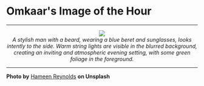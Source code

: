 # Omkaar's Image of the Hour

---

<div align="center">

<a href="https://unsplash.com/photos/man-in-a-blue-hat-looking-off-into-the-distance-uRjR7_nI50A">
  <img src="https://images.unsplash.com/photo-1749522575455-de3ca98968b1?crop=entropy&cs=tinysrgb&fit=max&fm=jpg&ixid=M3w3NjA2Nzh8MHwxfHJhbmRvbXx8fHx8fHx8fDE3NTExMjI4MDB8&ixlib=rb-4.1.0&q=80&w=1080" style="max-width:100%; height:auto;">
</a>

<br>
<i>A stylish man with a beard, wearing a blue beret and sunglasses, looks intently to the side. Warm string lights are visible in the blurred background, creating an inviting and atmospheric evening setting, with some green foliage in the foreground.</i>

</div>

---

**Photo by** [Hameen Reynolds](https://unsplash.com/@hameen) **on Unsplash**
